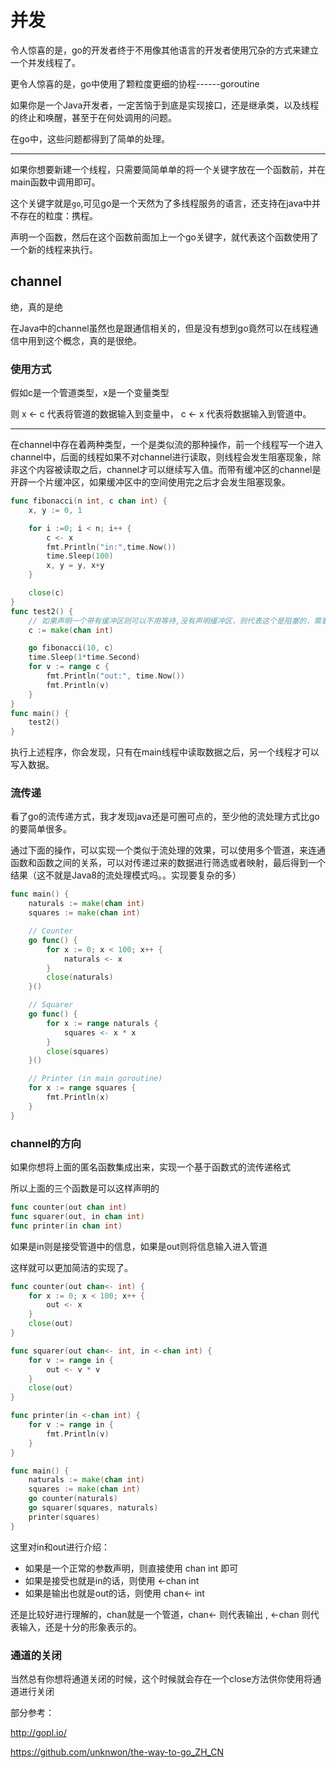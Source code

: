# 并发

令人惊喜的是，go的开发者终于不用像其他语言的开发者使用冗杂的方式来建立一个并发线程了。

更令人惊喜的是，go中使用了颗粒度更细的协程------goroutine

如果你是一个Java开发者，一定苦恼于到底是实现接口，还是继承类，以及线程的终止和唤醒，甚至于在何处调用的问题。

在go中，这些问题都得到了简单的处理。

-------

如果你想要新建一个线程，只需要简简单单的将一个关键字放在一个函数前，并在main函数中调用即可。

这个关键字就是`go`,可见go是一个天然为了多线程服务的语言，还支持在java中并不存在的粒度：携程。

声明一个函数，然后在这个函数前面加上一个go关键字，就代表这个函数使用了一个新的线程来执行。

## channel

绝，真的是绝

在Java中的channel虽然也是跟通信相关的，但是没有想到go竟然可以在线程通信中用到这个概念，真的是很绝。

### 使用方式

假如c是一个管道类型，x是一个变量类型

则 x <- c 代表将管道的数据输入到变量中， c <- x 代表将数据输入到管道中。

------

在channel中存在着两种类型，一个是类似流的那种操作，前一个线程写一个进入channel中，后面的线程如果不对channel进行读取，则线程会发生阻塞现象，除非这个内容被读取之后，channel才可以继续写入值。而带有缓冲区的channel是开辟一个片缓冲区，如果缓冲区中的空间使用完之后才会发生阻塞现象。

```go
func fibonacci(n int, c chan int) {
    x, y := 0, 1

    for i :=0; i < n; i++ {
        c <- x
        fmt.Println("in:",time.Now())
        time.Sleep(100)
        x, y = y, x+y
    }

    close(c)
}
func test2() {
    // 如果声明一个带有缓冲区则可以不用等待,没有声明缓冲区，则代表这个是阻塞的，需要等待另一个对数据进行提取
    c := make(chan int)

    go fibonacci(10, c)
    time.Sleep(1*time.Second)
    for v := range c {
        fmt.Println("out:", time.Now())
        fmt.Println(v)
    }
}
func main() {
    test2()
}
```

执行上述程序，你会发现，只有在main线程中读取数据之后，另一个线程才可以写入数据。

### 流传递

看了go的流传递方式，我才发现java还是可圈可点的，至少他的流处理方式比go的要简单很多。

通过下面的操作，可以实现一个类似于流处理的效果，可以使用多个管道，来连通函数和函数之间的关系，可以对传递过来的数据进行筛选或者映射，最后得到一个结果（这不就是Java8的流处理模式吗。。实现要复杂的多）

```Go
func main() {
    naturals := make(chan int)
    squares := make(chan int)

    // Counter
    go func() {
        for x := 0; x < 100; x++ {
            naturals <- x
        }
        close(naturals)
    }()

    // Squarer
    go func() {
        for x := range naturals {
            squares <- x * x
        }
        close(squares)
    }()

    // Printer (in main goroutine)
    for x := range squares {
        fmt.Println(x)
    }
}
```

### channel的方向

如果你想将上面的匿名函数集成出来，实现一个基于函数式的流传递格式

所以上面的三个函数是可以这样声明的

```Go
func counter(out chan int)
func squarer(out, in chan int)
func printer(in chan int)
```

如果是in则是接受管道中的信息，如果是out则将信息输入进入管道

这样就可以更加简洁的实现了。

```Go
func counter(out chan<- int) {
    for x := 0; x < 100; x++ {
        out <- x
    }
    close(out)
}

func squarer(out chan<- int, in <-chan int) {
    for v := range in {
        out <- v * v
    }
    close(out)
}

func printer(in <-chan int) {
    for v := range in {
        fmt.Println(v)
    }
}

func main() {
    naturals := make(chan int)
    squares := make(chan int)
    go counter(naturals)
    go squarer(squares, naturals)
    printer(squares)
}
```

这里对in和out进行介绍：

-   如果是一个正常的参数声明，则直接使用 chan int 即可
-   如果是接受也就是in的话，则使用 <-chan int
-   如果是输出也就是out的话，则使用 chan<- int

还是比较好进行理解的，chan就是一个管道，chan<-  则代表输出 , <-chan 则代表输入，还是十分的形象表示的。

### 通道的关闭

当然总有你想将通道关闭的时候，这个时候就会存在一个close方法供你使用将通道进行关闭









部分参考：

http://gopl.io/

https://github.com/unknwon/the-way-to-go_ZH_CN
